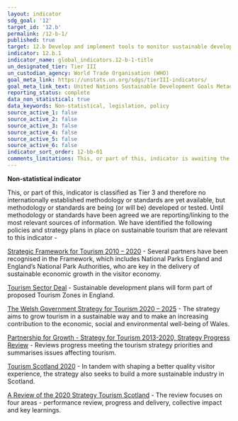 ```yaml
---
layout: indicator
sdg_goal: '12'
target_id: '12.b'
permalink: /12-b-1/
published: true
target: 12.b Develop and implement tools to monitor sustainable development impacts for sustainable tourism that creates jobs and promotes local culture and products
indicator: 12.b.1
indicator_name: global_indicators.12-b-1-title
un_designated_tier: Tier III
un_custodian_agency: World Trade Organisation (WHO)
goal_meta_link: https://unstats.un.org/sdgs/tierIII-indicators/
goal_meta_link_text: United Nations Sustainable Development Goals Metadata (PDF 4.0 MB)
reporting_status: complete
data_non_statistical: true
data_keywords: Non-statistical, legislation, policy
source_active_1: false
source_active_2: false
source_active_3: false
source_active_4: false
source_active_5: false
source_active_6: false
indicator_sort_order: 12-bb-01
comments_limitations: This, or part of this, indicator is awaiting the development of internationally established methodology and standards (classified by the UN as tier 3). Data follows the UN specification for this indicator. 
---
```

**Non-statistical indicator**

This, or part of this, indicator is classified as Tier 3 and therefore no internationally established methodology or standards are yet available, but methodology or standards are being (or will be) developed or tested. Until methodology or standards have been agreed we are reporting/linking to the most relevant sources of information. We have identified the following policies and strategy plans in place on sustainable tourism that are relevant to this indicator -

[Strategic Framework for Tourism 2010 – 2020]( https://www.visitengland.com/sites/default/files/downloads/strategic_framework_for_tourism_document_1.pdf) - Several partners have been recognised in the Framework, which includes National Parks England and England’s National Park Authorities, who are key in the delivery of sustainable economic growth in the visitor economy.

[Tourism Sector Deal](https://www.gov.uk/government/publications/tourism-sector-deal/tourism-sector-deal) - Sustainable development plans will form part of proposed Tourism Zones in England.  

[The Welsh Government Strategy for Tourism 2020 – 2025](https://gov.wales/welcome-wales-priorities-visitor-economy-2020-2025) - The strategy aims to grow tourism in a sustainable way and to make an increasing contribution to the economic, social and environmental well-being of Wales. 

[Partnership for Growth - Strategy for Tourism 2013-2020, Strategy Progress Review]( https://gov.wales/sites/default/files/publications/2019-07/partnership-for-growth-strategy-for-tourism-2013-to-2020-strategy-progress-review.pdf) - Reviews progress meeting the tourism strategy priorities and summarises issues affecting tourism.

[Tourism Scotland 2020](https://scottishtourismalliance.co.uk/wp-content/uploads/2019/03/Tourism-Scotland-2020-final.pdf) - In tandem with shaping a better quality visitor experience, the strategy also seeks to build a more sustainable industry in Scotland.

[A Review of the 2020 Strategy Tourism Scotland](https://scottishtourismalliance.co.uk/wp-content/uploads/2019/10/Review-of-Tourism-Scotland-2020-Summary-Report.pdf) - The review focuses on four areas - performance review, progress and delivery, collective impact and key learnings.
<br><br>
